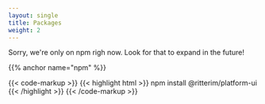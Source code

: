 ```yaml
---
layout: single
title: Packages
weight: 2
---
```


Sorry, we're only on npm righ now. Look for that to expand in the future!

{{% anchor name="npm" %}}

{{< code-markup >}}
{{< highlight html >}}
npm install @ritterim/platform-ui
{{< /highlight >}}
{{< /code-markup >}}

